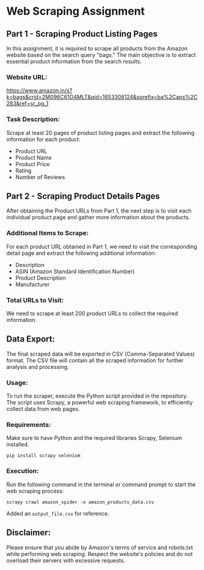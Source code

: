 # Web Scraping Assignment

## Part 1 - Scraping Product Listing Pages

In this assignment, it is required to scrape all products from the Amazon website based on the search query "bags." The main objective is to extract essential product information from the search results.

### Website URL:
https://www.amazon.in/s?k=bags&crid=2M096C61O4MLT&qid=1653308124&sprefix=ba%2Caps%2C283&ref=sr_pg_1

### Task Description:
Scrape at least 20 pages of product listing pages and extract the following information for each product:

- Product URL
- Product Name
- Product Price
- Rating
- Number of Reviews

## Part 2 - Scraping Product Details Pages

After obtaining the Product URLs from Part 1, the next step is to visit each individual product page and gather more information about the products.

### Additional Items to Scrape:
For each product URL obtained in Part 1, we need to visit the corresponding detail page and extract the following additional information:

- Description
- ASIN (Amazon Standard Identification Number)
- Product Description
- Manufacturer

### Total URLs to Visit:
We need to scrape at least 200 product URLs to collect the required information.

## Data Export:
The final scraped data will be exported in CSV (Comma-Separated Values) format. The CSV file will contain all the scraped information for further analysis and processing.

### Usage:
To run the scraper, execute the Python script provided in the repository. The script uses Scrapy, a powerful web scraping framework, to efficiently collect data from web pages.

### Requirements:
Make sure to have Python and the required libraries Scrapy, Selenium installed.
```
pip install scrapy selenium
```

### Execution:
Run the following command in the terminal or command prompt to start the web scraping process:

```
scrapy crawl amazon_spider -o amazon_products_data.csv
```
Added an `output_file.csv` for reference.

## Disclaimer:
Please ensure that you abide by Amazon's terms of service and robots.txt while performing web scraping. Respect the website's policies and do not overload their servers with excessive requests.
